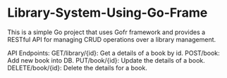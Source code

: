 # Library-System-Using-Go-Frame
This is a simple Go project that uses Gofr framework and provides a RESTful API for managing CRUD operations over a library management.







API Endpoints:
GET/library/{id}: Get a details of a book by id.
POST/book: Add new book into DB.
PUT/book/{id}: Update the details of a book.
DELETE/book/{id}: Delete the details for a book.
